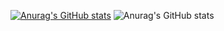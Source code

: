 [![Anurag's GitHub stats](https://github-readme-stats.vercel.app/api?username=Richard-Bian)](https://github.com/anuraghazra/github-readme-stats)
![Anurag's GitHub stats](https://github-readme-stats.vercel.app/api?username=Richard-Bian&show_icons=true)
